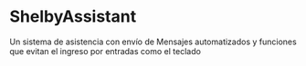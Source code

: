# ShelbyAssistant
Un sistema de asistencia con envío de Mensajes automatizados y funciones que evitan el ingreso por entradas como el teclado
